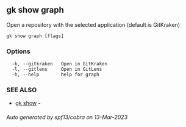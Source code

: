 ## gk show graph

Open a repository with the selected application (default is GitKraken)

```
gk show graph [flags]
```

### Options

```
  -k, --gitkraken   Open in GitKraken
  -l, --gitlens     Open in GitLens
  -h, --help        help for graph
```

### SEE ALSO

* [gk show](gk_show.md)	 - 

###### Auto generated by spf13/cobra on 13-Mar-2023
